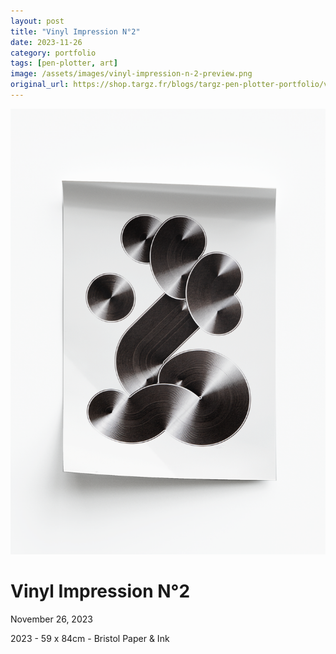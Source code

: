 ```yaml
---
layout: post
title: "Vinyl Impression N°2"
date: 2023-11-26
category: portfolio
tags: [pen-plotter, art]
image: /assets/images/vinyl-impression-n-2-preview.png
original_url: https://shop.targz.fr/blogs/targz-pen-plotter-portfolio/vinyl-impression-n-2
---
```


![Vinyl Impression N°2](/assets/images/vinyl-impression-n-2-02.png)

# Vinyl Impression N°2
November 26, 2023

2023 - 59 x 84cm - Bristol Paper & Ink